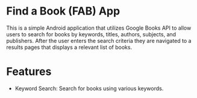 # Find a Book (FAB) App

This is a simple Android application that utilizes Google Books API to allow users to search for books by keywords, titles, authors, subjects, and publishers.
After the user enters the search criteria they are navigated to a results pages that displays a relevant list of books.

# Features
* Keyword Search: Search for books using various keywords.
